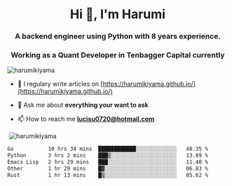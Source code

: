 <h1 align="center">Hi 👋, I'm Harumi</h1>
<h3 align="center">A backend engineer using <b>Python</b> with 8 years experience.</h3>
<h3 align="center">Working as a Quant Developer in <b>Tenbagger Capital</b> currently</h3>

<p align="left"> <img src="https://komarev.com/ghpvc/?username=harumikiyama" alt="harumikiyama" /> </p>


- 📝 I regulary write articles on [https://harumikiyama.github.io/](https://harumikiyama.github.io/)

- 💬 Ask me about **everything your want to ask**

- 📫 How to reach me **lucisu0720@hotmail.com**

<p>&nbsp;<img align="center" src="https://github-readme-stats.vercel.app/api?username=harumikiyama&show_icons=true" alt="harumikiyama" /></p>


<!--START_SECTION:waka-->

```txt
Go           10 hrs 34 mins  ████████████░░░░░░░░░░░░░   48.35 %
Python       3 hrs 2 mins    ███▒░░░░░░░░░░░░░░░░░░░░░   13.89 %
Emacs Lisp   2 hrs 29 mins   ███░░░░░░░░░░░░░░░░░░░░░░   11.40 %
Other        1 hr 29 mins    █▓░░░░░░░░░░░░░░░░░░░░░░░   06.83 %
Rust         1 hr 13 mins    █▒░░░░░░░░░░░░░░░░░░░░░░░   05.62 %
```

<!--END_SECTION:waka-->
